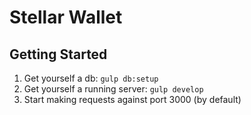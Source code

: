 # Stellar Wallet



## Getting Started

1. Get yourself a db: `gulp db:setup`
1. Get yourself a running server: `gulp develop`
1. Start making requests against port 3000 (by default)